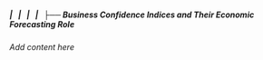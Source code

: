 ##### |   |   |   |   ├── Business Confidence Indices and Their Economic Forecasting Role

*Add content here*